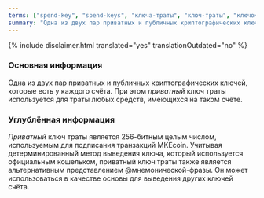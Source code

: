 ```yaml
---
terms: ["spend-key", "spend-keys", "ключа-траты", "ключ-траты", "ключом-траты"]
summary: "Одна из двух пар приватных и публичных криптографических ключей, которые есть у каждого счёта. При этом приватный ключ траты используется для траты любых средств, имеющихся на таком счёте."
---
```


{% include disclaimer.html translated="yes" translationOutdated="no" %}
### Основная информация

Одна из двух пар приватных и публичных криптографических ключей, которые есть у каждого счёта. При этом *приватный* ключ траты используется для траты любых средств, имеющихся на таком счёте.

### Углублённая информация

*Приватный* ключ траты является 256-битным целым числом, используемым для подписания транзакций MKEcoin. Учитывая детерминированный метод выведения ключа, который используется официальным кошельком, приватный ключ траты также является альтернативным представлением @мнемонической-фразы. Он может использоваться в качестве основы для выведения других ключей счёта.
